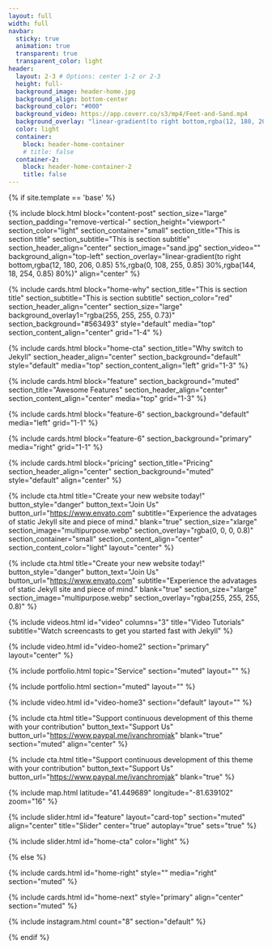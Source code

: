 ```yaml
---
layout: full
width: full
navbar:
  sticky: true
  animation: true
  transparent: true
  transparent_color: light
header:
  layout: 2-3 # Options: center 1-2 or 2-3
  height: full-
  background_image: header-home.jpg
  background_align: bottom-center
  background_color: "#000"
  background_video: https://app.coverr.co/s3/mp4/Feet-and-Sand.mp4
  background_overlay: "linear-gradient(to right bottom,rgba(12, 180, 206, 0.85) 5%,rgba(0, 108, 255, 0.85) 30%,rgba(144, 18, 254, 0.85) 80%)"
  color: light
  container:
    block: header-home-container
    # title: false
  container-2:
    block: header-home-container-2
    title: false
---
```


[comment]: # (This actually is the most platform independent comment)

{% if site.template == 'base' %}

  {% include block.html 
    block="content-post"
    section_size="large"
    section_padding="remove-vertical-"
    section_height="viewport-"
    section_color="light"
    section_container="small"
    section_title="This is section title"
    section_subtitle="This is section subtitle"
    section_header_align="center"
    section_image="sand.jpg"
    section_video=""
    background_align="top-left"
    section_overlay="linear-gradient(to right bottom,rgba(12, 180, 206, 0.85) 5%,rgba(0, 108, 255, 0.85) 30%,rgba(144, 18, 254, 0.85) 80%)"
    align="center" 
  %}

  {% include cards.html 
    block="home-why" 
    section_title="This is section title"
    section_subtitle="This is section subtitle"
    section_color="red"
    section_header_align="center"
    section_size="large"
    background_overlay1="rgba(255, 255, 255, 0.73)"
    section_background="#563493"
    style="default" 
    media="top" 
    section_content_align="center"
    grid="1-4"
  %}

  {% include cards.html 
    block="home-cta" 
    section_title="Why switch to Jekyll" 
    section_header_align="center"
    section_background="default" 
    style="default" 
    media="top" 
    section_content_align="left"
    grid="1-3"
  %}

  {% include cards.html 
    block="feature" 
    section_background="muted" 
    section_title="Awesome Features" 
    section_header_align="center"
    section_content_align="center"
    media="top"
    grid="1-3"
  %}

  {% include cards.html 
    block="feature-6" 
    section_background="default" 
    media="left"
    grid="1-1"
  %}

  {% include cards.html 
    block="feature-6" 
    section_background="primary" 
    media="right"
    grid="1-1"
  %}

  {% include cards.html 
    block="pricing" 
    section_title="Pricing" 
    section_header_align="center"
    section_background="muted" 
    style="default"
    align="center"
  %}

  {% include cta.html 
    title="Create your new website today!" button_style="danger" button_text="Join Us" button_url="https://www.envato.com" 
    subtitle="Experience the advatages of static Jekyll site and piece of mind."
    blank="true" 
    section_size="xlarge"
    section_image="multipurpose.webp"
    section_overlay="rgba(0, 0, 0, 0.8)"
    section_container="small"
    section_content_align="center"
    section_content_color="light"
    layout="center"
  %}

  {% include cta.html 
    title="Create your new website today!" button_style="danger" button_text="Join Us" button_url="https://www.envato.com" 
    subtitle="Experience the advatages of static Jekyll site and piece of mind."
    blank="true" 
    section_size="xlarge"
    section_image="multipurpose.webp"
    section_overlay="rgba(255, 255, 255, 0.8)"
  %}

  {% include videos.html id="video" columns="3" title="Video Tutorials" subtitle="Watch screencasts to get you started fast with Jekyll" %}


  {% include video.html id="video-home2" section="primary" layout="center" %}

  {% include portfolio.html topic="Service" section="muted" layout="" %}

  {% include portfolio.html section="muted" layout="" %}

  {% include video.html id="video-home3" section="default" layout="" %}

  {% include cta.html title="Support continuous development of this theme with your contribution" button_text="Support Us" button_url="https://www.paypal.me/ivanchromjak" blank="true" section="muted" align="center" %}

  {% include cta.html title="Support continuous development of this theme with your contribution" button_text="Support Us" button_url="https://www.paypal.me/ivanchromjak" blank="true" %}

  {% include map.html latitude="41.449689" longitude="-81.639102" zoom="16" %}

  {% include slider.html id="feature" layout="card-top" section="muted" align="center" title="Slider" 
    center="true"
    autoplay="true"
    sets="true"
  %}

  {% include slider.html id="home-cta" color="light" %}

{% else %}

  {% include cards.html id="home-right" style="" media="right" section="muted" %}

  {% include cards.html id="home-next" style="primary" align="center" section="muted" %}

  {% include instagram.html count="8" section="default" %}

{% endif %}



<!--
background-image: linear-gradient(to right, #0acffe 0%, #495aff 100%);
background-image: linear-gradient(-225deg, #AC32E4 0%, #7918F2 48%, #4801FF 100%);
background-image: linear-gradient(-225deg, #A445B2 0%, #D41872 52%, #FF0066 100%); -->
